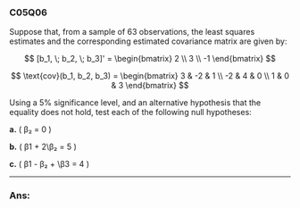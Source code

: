 ### C05Q06

Suppose that, from a sample of 63 observations, the least squares estimates and the corresponding estimated covariance matrix are given by:

$$
[b_1, \; b_2, \; b_3]' = \begin{bmatrix} 2 \\ 3 \\ -1 \end{bmatrix}
$$

$$
\text{cov}(b_1, b_2, b_3) =
\begin{bmatrix}
3 & -2 & 1 \\
-2 & 4 & 0 \\
1 & 0 & 3
\end{bmatrix}
$$

Using a 5% significance level, and an alternative hypothesis that the equality does not hold, test each of the following null hypotheses:

**a.** ( β₂ = 0 )

**b.** \( β1 + 2\β₂ = 5 \)

**c.** \( β1 - β₂ + \β3 = 4 \)

---
### Ans:

